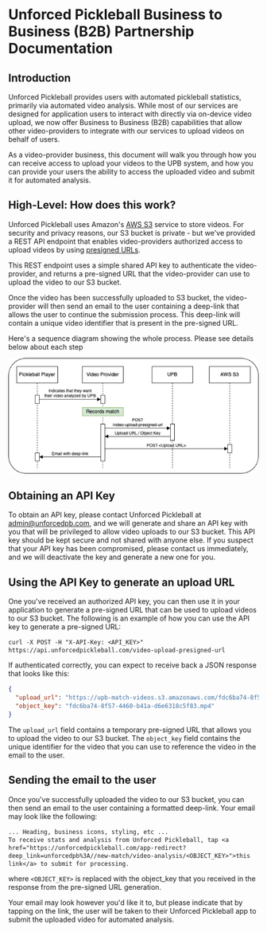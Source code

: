 # Unforced Pickleball Business to Business (B2B) Partnership Documentation

## Introduction

Unforced Pickleball provides users with automated pickleball statistics,
primarily via automated video analysis. While most of our services are designed
for application users to interact with directly via on-device video upload, we
now offer Business to Business (B2B) capabilities that allow other
video-providers to integrate with our services to upload videos on behalf of
users.

As a video-provider business, this document will walk you through how you can
receive access to upload your videos to the UPB system, and how you can provide
your users the ability to access the uploaded video and submit it for
automated analysis.

## High-Level: How does this work?

Unforced Pickleball uses Amazon's [AWS S3](https://docs.aws.amazon.com/s3/)
service to store videos. For security and privacy reasons, our S3 bucket is
private - but we've provided a REST API endpoint that enables video-providers
authorized access to upload videos by
using [presigned URLs](https://docs.aws.amazon.com/AmazonS3/latest/userguide/PresignedUrlUploadObject.html).

This REST endpoint uses a simple shared API key to authenticate the
video-provider, and returns a pre-signed URL that the video-provider can use to
upload the video to our S3 bucket.

Once the video has been successfully uploaded to S3 bucket, the video-provider
will then send an email to the user containing a deep-link that allows the user
to continue the submission process. This deep-link will contain a unique video
identifier that is present in the pre-signed URL.

Here's a sequence diagram showing the whole process. Please see details below
about each step

![upb-b2b-sequence-diagram.png](upb-b2b-sequence-diagram.png)

## Obtaining an API Key

To obtain an API key, please contact Unforced Pickleball at
admin@unforcedpb.com, and we will generate and share an API key with you that
will be privileged to allow video uploads to our S3 bucket. This API key should
be kept secure and not shared with anyone else. If you suspect that your API
key has been compromised, please contact us immediately, and we will deactivate
the key and generate a new one for you.

## Using the API Key to generate an upload URL

One you've received an authorized API key, you can then use it in your
application to generate a pre-signed URL that can be used to upload videos to
our S3 bucket. The following is an example of how you can use the API key to
generate a pre-signed URL:

```curl
curl -X POST -H "X-API-Key: <API_KEY>" https://api.unforcedpickleball.com/video-upload-presigned-url
```

If authenticated correctly, you can expect to receive back a JSON response that
looks like this:

```json
{
  "upload_url": "https://upb-match-videos.s3.amazonaws.com/fdc6ba74-8f57-4460-b41a-d6e6318c5f83.mp4?AWSAccessKeyId=ASIAVHYEK2L63X5J7ZCR&Signature=gAQdN0BGneX2rSqCVDkr1sFsbNc%3D&x-amz-security-token=IQoJb3JpZ2luX2VjEHQaCXVzLXdlc3QtMiJGMEQCIFQ4s3XkqqotQUngCp3xSZgPDp09JPulF8CYU4J%2FNC2dAiBNxr5jeN%2Bk8EV4%2BsB97928hg2dFrghjnaRtcT1y06zBSrxAgid%2F%2F%2F%2F%2F%2F%2F%2F%2F%2F8BEAIaDDM2MDI0OTQ3OTkzMyIMGPYzvIB8%2FFefrUo1KsUCjaurIikqJvN6LkMndfnOrIo%2BZUGaVIzgurTfjriRktghlEXFS7Gz4PV9NiHKr4FEzaMak2CpkbCo%2Bu2bS7YO3QRcVvst%2BVLgWznYBu4RAF4TMp3oAJpPGxAG7MjBS9WSnsXRJFZvHqwefndI8uszrRtxQarvjwo27WWJGVXaN4R8k%2FzHQcHnO%2Fiit9kOa5AIihNdzDo3HNzw%2BrlutbIv%2F0gkqqBR53Se%2BS8EH0Nb06gqftaA6cKsCUUZhuyg6rM7sw33vex5zDD8vEXNod47udd2ATrHPi8v1lFTf1ffNWpBapyWI%2BvxHyh%2BP4YuWTh7akxLUwIksVk8hFyKOCs%2F2B21MMWsgqmAikCMqIujDE7bTxPIsmrcvTiUqMZm%2B%2F3v%2Fqd%2FZyNs717%2BKENkv23ifm%2BlbLOHTOUDtLRcNSKemTjAc9AiMTC3xom3BjqfAXbVp8lk983D8XpRnVKytzWMunZeO99tIezUOzLZTG7B4HBOMuYg25eyPExMWVfGzLlOut8%2FHDpiFN03T6k3TEUvJYPm9o4A2MsEaAr5BlkrXNO%2Bz9LuJIRoZQ2o5KP%2BakMcw5OnZ43CgMbr%2BwjIBv4T6q4YVwuZyqkOsDpWz%2B2hdckZeAzos1EVLDtB0hfovxZfy%2FCe%2FnxCxfWYw65uxA%3D%3D&Expires=1726112617",
  "object_key": "fdc6ba74-8f57-4460-b41a-d6e6318c5f83.mp4"
}
```

The `upload_url` field contains a temporary pre-signed URL that allows you to
upload the video to our S3 bucket. The `object_key` field contains the unique
identifier for the video that you can use to reference the video in the email
to the user.

## Sending the email to the user

Once you've successfully uploaded the video to our S3 bucket, you can then send
an email to the user containing a formatted deep-link. Your email may look like
the following:

```
... Heading, business icons, styling, etc ...
To receive stats and analysis from Unforced Pickleball, tap <a href="https://unforcedpickleball.com/app-redirect?deep_link=unforcedpb%3A//new-match/video-analysis/<OBJECT_KEY>">this link</a> to submit for processing.
```

where `<OBJECT_KEY>` is replaced with the object_key that you received in the
response from the pre-signed URL generation.

Your email may look however you'd like it to, but please indicate that by
tapping on the link, the user will be taken to their Unforced Pickleball app to
submit the uploaded video for automated analysis.
